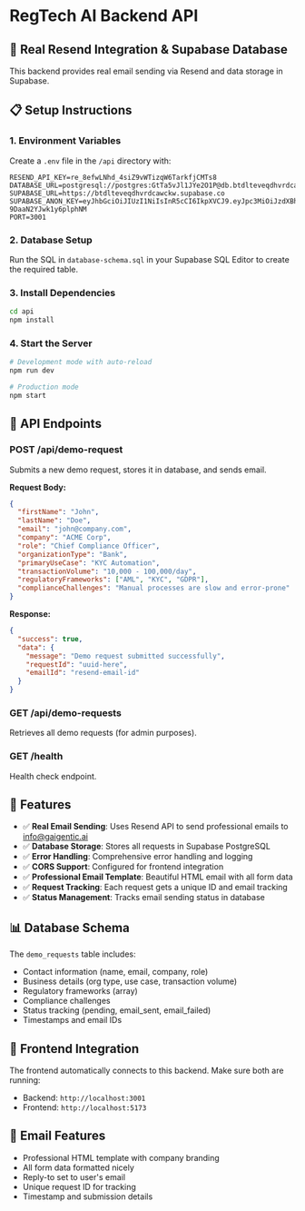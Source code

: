 # RegTech AI Backend API

## 🚀 Real Resend Integration & Supabase Database

This backend provides real email sending via Resend and data storage in Supabase.

## 📋 Setup Instructions

### 1. Environment Variables
Create a `.env` file in the `/api` directory with:

```env
RESEND_API_KEY=re_8efwLNhd_4siZ9vWTizqW6TarkfjCMTs8
DATABASE_URL=postgresql://postgres:GtTa5vJl1JYe2O1P@db.btdlteveqdhvrdcawckw.supabase.co:5432/postgres
SUPABASE_URL=https://btdlteveqdhvrdcawckw.supabase.co
SUPABASE_ANON_KEY=eyJhbGciOiJIUzI1NiIsInR5cCI6IkpXVCJ9.eyJpc3MiOiJzdXBhYmFzZSIsInJlZiI6ImJ0ZGx0ZXZlcWRodnJkY2F3Y2t3Iiwicm9sZSI6ImFub24iLCJpYXQiOjE3NTY0Mzk2NzAsImV4cCI6MjA3MjAxNTY3MH0.KdQdmgJ2T9OmQY_oYMPVaJ4-9DaaN2YJwk1y6plphNM
PORT=3001
```

### 2. Database Setup
Run the SQL in `database-schema.sql` in your Supabase SQL Editor to create the required table.

### 3. Install Dependencies
```bash
cd api
npm install
```

### 4. Start the Server
```bash
# Development mode with auto-reload
npm run dev

# Production mode
npm start
```

## 🔗 API Endpoints

### POST /api/demo-request
Submits a new demo request, stores it in database, and sends email.

**Request Body:**
```json
{
  "firstName": "John",
  "lastName": "Doe",
  "email": "john@company.com",
  "company": "ACME Corp",
  "role": "Chief Compliance Officer",
  "organizationType": "Bank",
  "primaryUseCase": "KYC Automation",
  "transactionVolume": "10,000 - 100,000/day",
  "regulatoryFrameworks": ["AML", "KYC", "GDPR"],
  "complianceChallenges": "Manual processes are slow and error-prone"
}
```

**Response:**
```json
{
  "success": true,
  "data": {
    "message": "Demo request submitted successfully",
    "requestId": "uuid-here",
    "emailId": "resend-email-id"
  }
}
```

### GET /api/demo-requests
Retrieves all demo requests (for admin purposes).

### GET /health
Health check endpoint.

## 🎯 Features

- ✅ **Real Email Sending**: Uses Resend API to send professional emails to info@gaigentic.ai
- ✅ **Database Storage**: Stores all requests in Supabase PostgreSQL
- ✅ **Error Handling**: Comprehensive error handling and logging
- ✅ **CORS Support**: Configured for frontend integration
- ✅ **Professional Email Template**: Beautiful HTML email with all form data
- ✅ **Request Tracking**: Each request gets a unique ID and email tracking
- ✅ **Status Management**: Tracks email sending status in database

## 📊 Database Schema

The `demo_requests` table includes:
- Contact information (name, email, company, role)
- Business details (org type, use case, transaction volume)
- Regulatory frameworks (array)
- Compliance challenges
- Status tracking (pending, email_sent, email_failed)
- Timestamps and email IDs

## 🔧 Frontend Integration

The frontend automatically connects to this backend. Make sure both are running:
- Backend: `http://localhost:3001`
- Frontend: `http://localhost:5173`

## 📧 Email Features

- Professional HTML template with company branding
- All form data formatted nicely
- Reply-to set to user's email
- Unique request ID for tracking
- Timestamp and submission details
